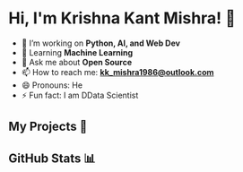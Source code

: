 # Hi, I'm Krishna Kant Mishra! 👋  

- 🔭 I’m working on **Python, AI, and Web Dev**  
- 🌱 Learning **Machine Learning**  
- 💬 Ask me about **Open Source**  
- 📫 How to reach me: **kk_mishra1986@outlook.com**  
- 😄 Pronouns: He  
- ⚡ Fun fact: I am DData Scientist

## My Projects 🚀  

## GitHub Stats 📊  
 
